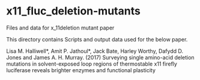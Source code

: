 # x11_fluc_deletion-mutants
Files and data for x_11deletion mutant paper


This directory contains Scripts and output data used for the below paper.

Lisa M. Halliwell*, Amit P. Jathoul*, Jack Bate, Harley Worthy, Dafydd D. Jones and James A. H. Murray. (2017) Surveying single amino-acid deletion mutations in solvent-exposed loop regions of thermostable x11 firefly luciferase reveals brighter enzymes and functional plasticity 
